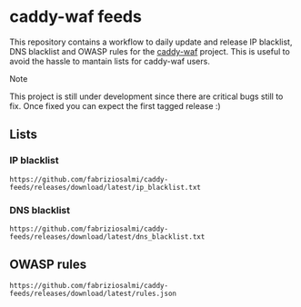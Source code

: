 # caddy-waf feeds

This repository contains a workflow to daily update and release IP blacklist, DNS blacklist and OWASP rules for the [caddy-waf](https://github.com/fabriziosalmi/caddy-waf) project. This is useful to avoid the hassle to mantain lists for caddy-waf users.

> [!NOTE]
> This project is still under development since there are critical bugs still to fix. Once fixed you can expect the first tagged release :)
## Lists

### IP blacklist

```
https://github.com/fabriziosalmi/caddy-feeds/releases/download/latest/ip_blacklist.txt
```


### DNS blacklist

```
https://github.com/fabriziosalmi/caddy-feeds/releases/download/latest/dns_blacklist.txt
```

## OWASP rules

```
https://github.com/fabriziosalmi/caddy-feeds/releases/download/latest/rules.json
```
